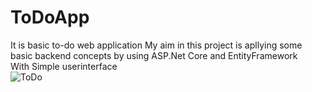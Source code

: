 # ToDoApp
It is basic to-do web application
My aim in this project is apllying some basic backend concepts by using ASP.Net Core and EntityFramework
<br/>
With Simple userinterface
<br/>
![ToDo](https://user-images.githubusercontent.com/89700270/153684454-360ed3c9-25c0-4cde-bd1b-d4cf81a83d86.PNG)
